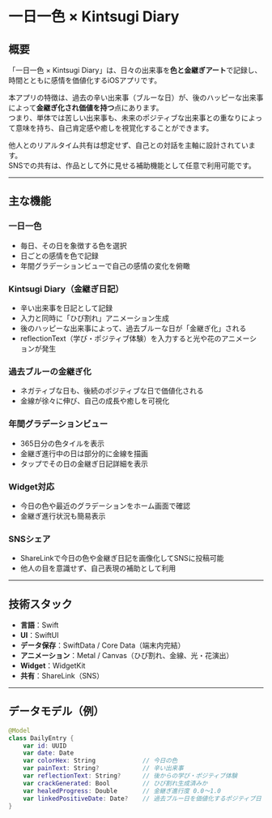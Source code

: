 # 一日一色 × Kintsugi Diary

## 概要
「一日一色 × Kintsugi Diary」は、日々の出来事を**色と金継ぎアート**で記録し、時間とともに感情を価値化するiOSアプリです。

本アプリの特徴は、過去の辛い出来事（ブルーな日）が、後のハッピーな出来事によって**金継ぎ化され価値を持つ**点にあります。  
つまり、単体では苦しい出来事も、未来のポジティブな出来事との重なりによって意味を持ち、自己肯定感や癒しを視覚化することができます。

他人とのリアルタイム共有は想定せず、自己との対話を主軸に設計されています。  
SNSでの共有は、作品として外に見せる補助機能として任意で利用可能です。

---

## 主な機能

### 一日一色
- 毎日、その日を象徴する色を選択
- 日ごとの感情を色で記録
- 年間グラデーションビューで自己の感情の変化を俯瞰

### Kintsugi Diary（金継ぎ日記）
- 辛い出来事を日記として記録
- 入力と同時に「ひび割れ」アニメーション生成
- 後のハッピーな出来事によって、過去ブルーな日が「金継ぎ化」される
- reflectionText（学び・ポジティブ体験）を入力すると光や花のアニメーションが発生

### 過去ブルーの金継ぎ化
- ネガティブな日も、後続のポジティブな日で価値化される
- 金線が徐々に伸び、自己の成長や癒しを可視化

### 年間グラデーションビュー
- 365日分の色タイルを表示
- 金継ぎ進行中の日は部分的に金線を描画
- タップでその日の金継ぎ日記詳細を表示

### Widget対応
- 今日の色や最近のグラデーションをホーム画面で確認
- 金継ぎ進行状況も簡易表示

### SNSシェア
- ShareLinkで今日の色や金継ぎ日記を画像化してSNSに投稿可能
- 他人の目を意識せず、自己表現の補助として利用

---

## 技術スタック
- **言語**：Swift
- **UI**：SwiftUI
- **データ保存**：SwiftData / Core Data（端末内完結）
- **アニメーション**：Metal / Canvas（ひび割れ、金線、光・花演出）
- **Widget**：WidgetKit
- **共有**：ShareLink（SNS）

---

## データモデル（例）

```swift
@Model
class DailyEntry {
    var id: UUID
    var date: Date
    var colorHex: String             // 今日の色
    var painText: String?            // 辛い出来事
    var reflectionText: String?      // 後からの学び・ポジティブ体験
    var crackGenerated: Bool         // ひび割れ生成済みか
    var healedProgress: Double       // 金継ぎ進行度 0.0〜1.0
    var linkedPositiveDate: Date?    // 過去ブルー日を価値化するポジティブ日
}
